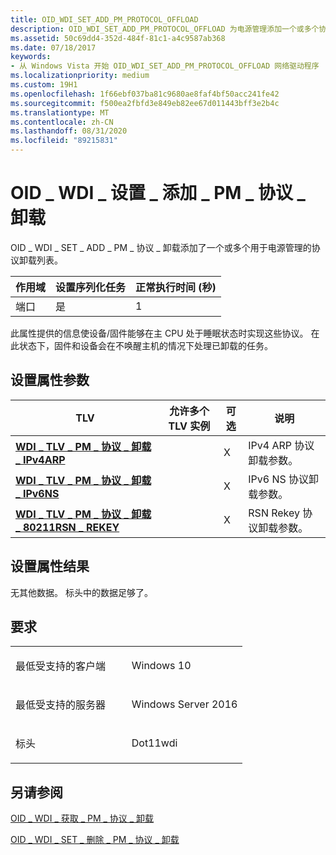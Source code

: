 ```yaml
---
title: OID_WDI_SET_ADD_PM_PROTOCOL_OFFLOAD
description: OID_WDI_SET_ADD_PM_PROTOCOL_OFFLOAD 为电源管理添加一个或多个协议卸载的列表。
ms.assetid: 50c69dd4-352d-484f-81c1-a4c9587ab368
ms.date: 07/18/2017
keywords:
- 从 Windows Vista 开始 OID_WDI_SET_ADD_PM_PROTOCOL_OFFLOAD 网络驱动程序
ms.localizationpriority: medium
ms.custom: 19H1
ms.openlocfilehash: 1f66ebf037ba81c9680ae8faf4bf50acc241fe42
ms.sourcegitcommit: f500ea2fbfd3e849eb82ee67d011443bff3e2b4c
ms.translationtype: MT
ms.contentlocale: zh-CN
ms.lasthandoff: 08/31/2020
ms.locfileid: "89215831"
---
```

# <a name="oid_wdi_set_add_pm_protocol_offload"></a>OID \_ WDI \_ 设置 \_ 添加 \_ PM \_ 协议 \_ 卸载


OID \_ WDI \_ SET \_ ADD \_ PM \_ 协议 \_ 卸载添加了一个或多个用于电源管理的协议卸载列表。

| 作用域 | 设置序列化任务 | 正常执行时间 (秒)  |
|-------|--------------------------|---------------------------------|
| 端口  | 是                      | 1                               |

 

此属性提供的信息使设备/固件能够在主 CPU 处于睡眠状态时实现这些协议。 在此状态下，固件和设备会在不唤醒主机的情况下处理已卸载的任务。

## <a name="set-property-parameters"></a>设置属性参数


| TLV                                                                                                         | 允许多个 TLV 实例 | 可选 | 说明                            |
|-------------------------------------------------------------------------------------------------------------|--------------------------------|----------|----------------------------------------|
| [**WDI \_ TLV \_ PM \_ 协议 \_ 卸载 \_ IPv4ARP**](./wdi-tlv-pm-protocol-offload-ipv4arp.md)                |                                | X        | IPv4 ARP 协议卸载参数。  |
| [**WDI \_ TLV \_ PM \_ 协议 \_ 卸载 \_ IPv6NS**](./wdi-tlv-pm-protocol-offload-ipv6ns.md)                  |                                | X        | IPv6 NS 协议卸载参数。   |
| [**WDI \_ TLV \_ PM \_ 协议 \_ 卸载 \_ 80211RSN \_ REKEY**](./wdi-tlv-pm-protocol-offload-80211rsn-rekey.md) |                                | X        | RSN Rekey 协议卸载参数。 |

 

## <a name="set-property-results"></a>设置属性结果


无其他数据。 标头中的数据足够了。

<a name="requirements"></a>要求
------------

<table>
<colgroup>
<col width="50%" />
<col width="50%" />
</colgroup>
<tbody>
<tr class="odd">
<td><p>最低受支持的客户端</p></td>
<td><p>Windows 10</p></td>
</tr>
<tr class="even">
<td><p>最低受支持的服务器</p></td>
<td><p>Windows Server 2016</p></td>
</tr>
<tr class="odd">
<td><p>标头</p></td>
<td>Dot11wdi</td>
</tr>
</tbody>
</table>

## <a name="see-also"></a>另请参阅


[OID \_ WDI \_ 获取 \_ PM \_ 协议 \_ 卸载](oid-wdi-get-pm-protocol-offload.md)

[OID \_ WDI \_ SET \_ 删除 \_ PM \_ 协议 \_ 卸载](oid-wdi-set-remove-pm-protocol-offload.md)

 

